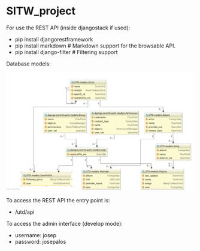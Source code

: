 # SITW_project

For use the REST API (inside djangostack if used):
 - pip install djangorestframework
 - pip install markdown       # Markdown support for the browsable API.
 - pip install django-filter  # Filtering support
 
Database models: 

![model-diagram](https://github.com/josepalos/SITW_project/blob/develop/diagram.png)


To access the REST API the entry point is:
- /utd/api

To access the admin interface (develop mode):
- username: josep
- password: josepalos
